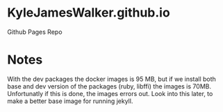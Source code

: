 # KyleJamesWalker.github.io
Github Pages Repo


# Notes
With the dev packages the docker images is 95 MB, but if we install both base
and dev version of the packages (ruby, libffi) the images is 70MB. Unfortunatly
if this is done, the images errors out.  Look into this later, to make a better
base image for running jekyll.
